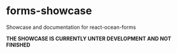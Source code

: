# forms-showcase
Showcase and documentation for react-ocean-forms

**THE SHOWCASE IS CURRENTLY UNTER DEVELOPMENT AND NOT FINISHED**
